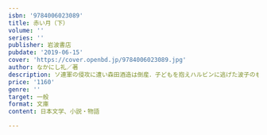 ```yaml
---
isbn: '9784006023089'
title: 赤い月（下）
volume: ''
series: ''
publisher: 岩波書店
pubdate: '2019-06-15'
cover: 'https://cover.openbd.jp/9784006023089.jpg'
author: なかにし礼／著
description: ソ連軍の侵攻に遭い森田酒造は倒産．子どもを抱えハルビンに逃げた波子のもとに，恋仲だった氷室が現れる．
price: '1160'
genre: ''
target: 一般
format: 文庫
content: 日本文学、小説・物語

---
```

